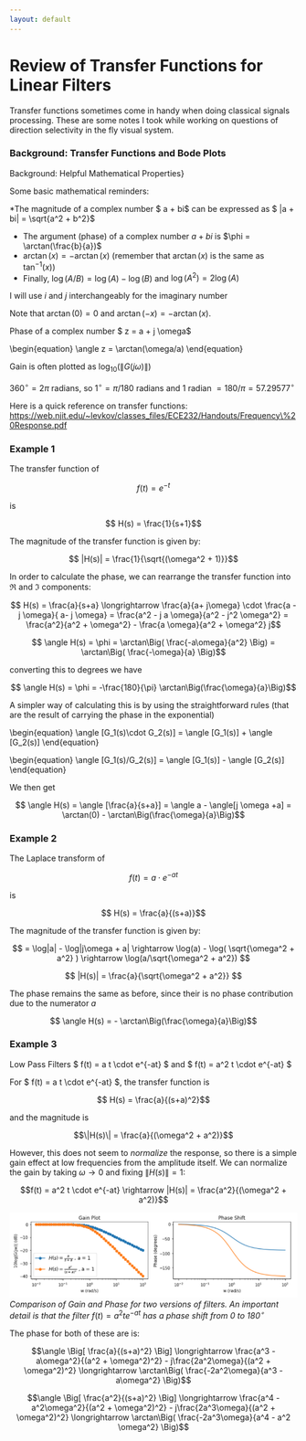 ```yaml
---
layout: default
---
```


# Review of Transfer Functions for Linear Filters

Transfer functions sometimes come in handy when doing classical signals processing. These are some notes I took while working on questions of direction selectivity in the fly visual system.

### Background: Transfer Functions and Bode Plots

Background: Helpful Mathematical Properties}

Some basic mathematical reminders:


*The magnitude of a complex number $ a + bi$ can be expressed as $ |a + bi| = \sqrt{a^2 + b^2}$
* The argument (phase) of a complex number $a + bi$ is $\phi = \arctan(\frac{b}{a})$
* $\arctan(x) = -\arctan(x)$ (remember that $\arctan(x)$ is the same as $\tan^{-1}(x)$)
* Finally, $\log(A/B) = \log(A) - \log(B)$ and $\log(A^2) = 2\log(A)$


I will use $i$ and $j$ interchangeably for the imaginary number

Note that $\arctan(0) = 0$ and $\arctan(-x) = -\arctan(x)$.


Phase of a complex number $ z = a + j \omega$

\begin{equation}
\angle z = \arctan(\omega/a)
\end{equation}


Gain is often plotted as $\log_{10}(\|G(j\omega)\|)$

$360^{\circ} = 2 \pi$ radians, so $1^{\circ} = \pi/180$ radians and 1 radian $= 180/\pi = 57.29577 ^{\circ}$

Here is a quick reference on transfer functions: <https://web.njit.edu/~levkov/classes_files/ECE232/Handouts/Frequency\%20Response.pdf>

### Example 1



 The transfer function of

$$f(t) = e^{-t}$$

is

$$ H(s) = \frac{1}{s+1}$$

The magnitude of the transfer function is given by:

$$ |H(s)| = \frac{1}{\sqrt{(\omega^2 + 1)}}$$

In order to calculate the phase, we can rearrange the transfer function into $\Re$ and $\Im$ components:

$$ H(s) = \frac{a}{s+a} \longrightarrow \frac{a}{a+ j\omega} \cdot \frac{a - j \omega}{ a- j \omega} = \frac{a^2 - j a \omega}{a^2 - j^2 \omega^2} = \frac{a^2}{a^2 + \omega^2} - \frac{a \omega}{a^2 + \omega^2} j$$

$$ \angle H(s) = \phi = \arctan\Big( \frac{-a\omega}{a^2} \Big)  =  \arctan\Big( \frac{-\omega}{a} \Big)$$

converting this to degrees we have

$$ \angle H(s) = \phi = -\frac{180}{\pi} \arctan\Big(\frac{\omega}{a}\Big)$$

A simpler way of calculating this is by using the straightforward rules (that are the result of carrying the phase in the exponential)

\begin{equation}
    \angle [G_1(s)\cdot G_2(s)] = \angle [G_1(s)] + \angle [G_2(s)]
\end{equation}

\begin{equation}
    \angle [G_1(s)/G_2(s)] = \angle [G_1(s)] - \angle [G_2(s)]
\end{equation}

We then get

$$ \angle H(s) = \angle [\frac{a}{s+a}] = \angle a - \angle[j \omega +a] = \arctan(0) - \arctan\Big(\frac{\omega}{a}\Big)$$


### Example 2

The Laplace transform of

$$ f(t) = a \cdot e^{-at} $$

is

$$ H(s) = \frac{a}{(s+a)}$$

The magnitude of the transfer function is given by:

$$ = \log|a| - \log|j\omega + a| \rightarrow \log(a) - \log( \sqrt{\omega^2 + a^2} ) \rightarrow \log(a/\sqrt{\omega^2 + a^2}) $$

$$ |H(s)| = \frac{a}{\sqrt{\omega^2 + a^2}} $$

The phase remains the same as before, since their is no phase contribution due to the numerator $a$

$$ \angle H(s) =  - \arctan\Big(\frac{\omega}{a}\Big)$$

### Example 3

Low Pass Filters $ f(t) = a t \cdot e^{-at} $ and $ f(t) = a^2 t \cdot e^{-at} $

For $ f(t) = a t \cdot e^{-at} $, the transfer function is

$$ H(s) = \frac{a}{(s+a)^2}$$

and the magnitude is

$$\|H(s)\| = \frac{a}{(\omega^2 + a^2)}$$

However, this does not seem to *normalize* the response, so there is a simple gain effect at low frequencies from the amplitude itself. We can normalize the gain by taking $\omega \rightarrow 0$ and fixing $\|H(s)\| = 1$:

$$f(t) = a^2 t \cdot e^{-at} \rightarrow |H(s)| = \frac{a^2}{(\omega^2 + a^2)}$$


![Comparison of Low Pass Filters](/images/bp_gain1.png)
*Comparison of Gain and Phase for two versions of filters. An important detail is that the filter* $f(t)=a^2te^{-at}$ *has a phase shift from $0$ to $180^\circ$*

The phase for both of these are is:

$$\angle \Big[ \frac{a}{(s+a)^2} \Big] \longrightarrow \frac{a^3 - a\omega^2}{(a^2 + \omega^2)^2} - j\frac{2a^2\omega}{(a^2 + \omega^2)^2} \longrightarrow \arctan\Big( \frac{-2a^2\omega}{a^3 - a\omega^2} \Big)$$

$$\angle \Big[ \frac{a^2}{(s+a)^2} \Big] \longrightarrow \frac{a^4 - a^2\omega^2}{(a^2 + \omega^2)^2} - j\frac{2a^3\omega}{(a^2 + \omega^2)^2} \longrightarrow \arctan\Big( \frac{-2a^3\omega}{a^4 - a^2 \omega^2} \Big)$$
